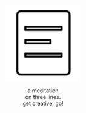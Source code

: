<p align="center">
  <a href="https://thehaiku.club" target="_blank">
    <img width="200" height="200" src="/public/haiku-icon.png" alt="thehaiku.club logo"/>
  </a>
</p>

<div align="center">
  a meditation
  <br/>
  on three lines.
  <br/>
  get creative, go!
</div>

